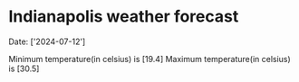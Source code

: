 # Indianapolis weather forecast 
Date: ['2024-07-12'] 

Minimum temperature(in celsius) is [19.4] 
Maximum temperature(in celsius) is [30.5]